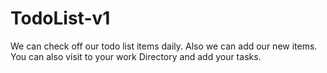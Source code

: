 # TodoList-v1
We can check off our todo list items daily. Also we can add our new items. You can also visit to your work Directory and add your tasks.
